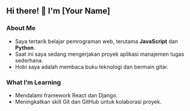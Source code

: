 ## Hi there! 👋 I'm [Your Name]

### About Me
- Saya tertarik belajar pemrograman web, terutama **JavaScript** dan **Python**.
- Saat ini saya sedang mengerjakan proyek aplikasi manajemen tugas sederhana.
- Hobi saya adalah membaca buku teknologi dan bermain gitar.

### What I’m Learning
- Mendalami framework React dan Django.
- Meningkatkan skill Git dan GitHub untuk kolaborasi proyek.
